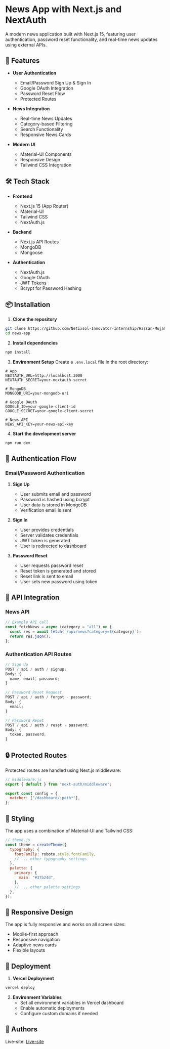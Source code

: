 # News App with Next.js and NextAuth

A modern news application built with Next.js 15, featuring user authentication, password reset functionality, and real-time news updates using external APIs.

## 🚀 Features

- **User Authentication**

  - Email/Password Sign Up & Sign In
  - Google OAuth Integration
  - Password Reset Flow
  - Protected Routes

- **News Integration**

  - Real-time News Updates
  - Category-based Filtering
  - Search Functionality
  - Responsive News Cards

- **Modern UI**
  - Material-UI Components
  - Responsive Design
  - Tailwind CSS Integration

## 🛠️ Tech Stack

- **Frontend**

  - Next.js 15 (App Router)
  - Material-UI
  - Tailwind CSS
  - NextAuth.js

- **Backend**

  - Next.js API Routes
  - MongoDB
  - Mongoose

- **Authentication**
  - NextAuth.js
  - Google OAuth
  - JWT Tokens
  - Bcrypt for Password Hashing

## 📦 Installation

1. **Clone the repository**

```bash
git clone https://github.com/Netixsol-Innovator-Internship/Hassan-Mujahid/tree/main/Full-Stack-NEXTJS-Hackathon/next-app
cd news-app
```

2. **Install dependencies**

```bash
npm install
```

3. **Environment Setup**
   Create a `.env.local` file in the root directory:

```env
# App
NEXTAUTH_URL=http://localhost:3000
NEXTAUTH_SECRET=your-nextauth-secret

# MongoDB
MONGODB_URI=your-mongodb-uri

# Google OAuth
GOOGLE_ID=your-google-client-id
GOOGLE_SECRET=your-google-client-secret

# News API
NEWS_API_KEY=your-news-api-key
```

4. **Start the development server**

```bash
npm run dev
```

## 🔐 Authentication Flow

### Email/Password Authentication

1. **Sign Up**

   - User submits email and password
   - Password is hashed using bcrypt
   - User data is stored in MongoDB
   - Verification email is sent

2. **Sign In**

   - User provides credentials
   - Server validates credentials
   - JWT token is generated
   - User is redirected to dashboard

3. **Password Reset**
   - User requests password reset
   - Reset token is generated and stored
   - Reset link is sent to email
   - User sets new password using token

## 🔄 API Integration

### News API

```javascript
// Example API call
const fetchNews = async (category = "all") => {
  const res = await fetch(`/api/news?category=${category}`);
  return res.json();
};
```

### Authentication API Routes

```javascript
// Sign Up
POST / api / auth / signup;
Body: {
  name, email, password;
}

// Password Reset Request
POST / api / auth / forgot - password;
Body: {
  email;
}

// Password Reset
POST / api / auth / reset - password;
Body: {
  token, password;
}
```

## 🔒 Protected Routes

Protected routes are handled using Next.js middleware:

```javascript
// middleware.js
export { default } from "next-auth/middleware";

export const config = {
  matcher: ["/dashboard/:path*"],
};
```

## 🎨 Styling

The app uses a combination of Material-UI and Tailwind CSS:

```javascript
// theme.js
const theme = createTheme({
  typography: {
    fontFamily: roboto.style.fontFamily,
    // ... other typography settings
  },
  palette: {
    primary: {
      main: "#37b24d",
    },
    // ... other palette settings
  },
});
```

## 📱 Responsive Design

The app is fully responsive and works on all screen sizes:

- Mobile-first approach
- Responsive navigation
- Adaptive news cards
- Flexible layouts

## 🚀 Deployment

1. **Vercel Deployment**

```bash
vercel deploy
```

2. **Environment Variables**
   - Set all environment variables in Vercel dashboard
   - Enable automatic deployments
   - Configure custom domains if needed

## 👥 Authors

Live-site: [Live-site](https://next-bmn0hro4j-hassan-mujahids-projects.vercel.app/)
